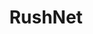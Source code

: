 ---
layout: project
title: RushNet
images:
  - http://hellojosh.com/img/projects/MyTenura/myt1.png?raw=true
  - http://hellojosh.com/img/projects/un1.jpg
  - http://hellojosh.com/img/projects/un2.jpg
  - http://hellojosh.com/img/projects/un3.jpg
  - http://hellojosh.com/img/projects/un4.jpg
meta:
  tech: Obj-C 2.0
  client: Rush Enterprise
  agency: projekt202
  year: 2015
type: mobile
hide: true
year: 2015
---